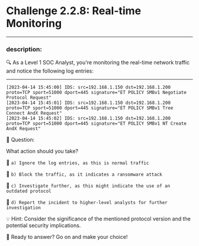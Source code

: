 # **Challenge 2.2.8: Real-time Monitoring**

---

### **description:**

🔍 As a Level 1 SOC Analyst, you're monitoring the real-time network traffic and notice the following log entries:

---
```plaintext
[2023-04-14 15:45:00] IDS: src=192.168.1.150 dst=192.168.1.200 proto=TCP sport=51000 dport=445 signature="ET POLICY SMBv1 Negotiate Protocol Request"
[2023-04-14 15:45:01] IDS: src=192.168.1.150 dst=192.168.1.200 proto=TCP sport=51000 dport=445 signature="ET POLICY SMBv1 Tree Connect AndX Request"
[2023-04-14 15:45:02] IDS: src=192.168.1.150 dst=192.168.1.200 proto=TCP sport=51000 dport=445 signature="ET POLICY SMBv1 NT Create AndX Request"
```
🤔 Question:

What action should you take?

🔘 ```a) Ignore the log entries, as this is normal traffic```

🔘 ```b) Block the traffic, as it indicates a ransomware attack```

🔘 ```c) Investigate further, as this might indicate the use of an outdated protocol```

🔘 ```d) Report the incident to higher-level analysts for further investigation```

💡 Hint: Consider the significance of the mentioned protocol version and the potential security implications.

🚀 Ready to answer? Go on and make your choice!